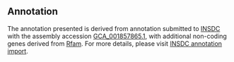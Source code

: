 

Annotation
----------

The annotation presented is derived from annotation submitted to
[INSDC](http://www.insdc.org) with the assembly accession
[GCA\_001857865.1](http://www.ebi.ac.uk/ena/data/view/GCA_001857865.1),
with additional non-coding genes derived from
[Rfam](http://rfam.xfam.org/). For more details, please visit [INSDC
annotation
import](http://ensemblgenomes.org/info/data/insdc_annotation).
